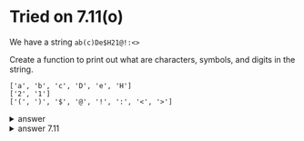 # Tried on 7.11(o)

We have a string `ab(c)De$H21@!:<>`

Create a function to print out what are characters, symbols, and digits in the string.


```
['a', 'b', 'c', 'D', 'e', 'H']
['2', '1']
['(', ')', '$', '@', '!', ':', '<', '>']
```

<details>
  <summary>answer</summary>
  
  ```py
  def organizer(string):
      chars_lst = []
      digits_lst = []
      symbols_lst = []
  
 
      for each_letter in string:
          if each_letter.isalpha():
              chars_lst.append(each_letter)
          elif each_letter.isdigit():
              digits_lst.append(each_letter)
          else:
              symbols_lst.append(each_letter)
      print(chars_lst)
      print(digits_lst)
      print(symbols_lst)
  ```
  
  
</details>

<details>
  <summary>answer 7.11</summary>
  
  ```py
  import string

  def organizer(str1):
      alphabet = [a for a in str1 if a.isalpha()]
      print(alphabet)
      digit = [a for a in str1 if a.isdigit()]
      print(digit)
      symbols = [a for a in str1 if a in string.punctuation]
      print(symbols)
  ```
  
</details>
